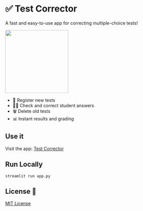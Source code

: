 # ✅ Test Corrector

A fast and easy-to-use app for correcting multiple-choice tests! 

<img width=200 src=https://nacelesl.co.uk/wp-content/uploads/2024/12/english-quiz.jpg>


- 📝 Register new tests
- 🕵️‍♂️ Check and correct student answers
- 🗑️ Delete old tests
- 📊 Instant results and grading

## Use it

Visit the app: [Test Corrector](https://test-corrector-abcd.streamlit.app/)

## Run Locally

`streamlit run app.py`


## License 📄

[MIT License](https://opensource.org/license/mit/)

